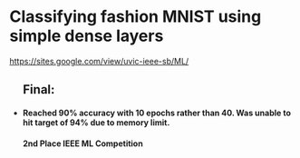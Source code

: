 # Classifying fashion MNIST using simple dense layers
https://sites.google.com/view/uvic-ieee-sb/ML/
<ul>
 <h2>Final: </h2>
<li><h4>Reached 90% accuracy with 10 epochs rather than 40. Was unable to hit target of 94% due to memory limit.</h4></li>
 <h4> 2nd Place IEEE ML Competition <a href = https://sites.google.com/view/uvic-ieee-sb/ML /> </h4>
</ul>

